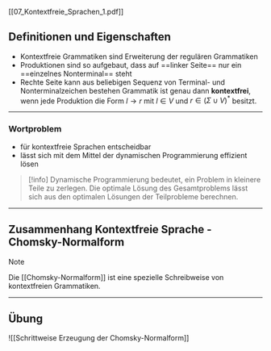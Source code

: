 [[07_Kontextfreie_Sprachen_1.pdf]]

## Definitionen und Eigenschaften
- Kontextfreie Grammatiken sind Erweiterung der regulären Grammatiken
- Produktionen sind so aufgebaut, dass auf ==linker Seite== nur ein ==einzelnes Nonterminal== steht
- Rechte Seite kann aus beliebigen Sequenz von Terminal- und Nonterminalzeichen bestehen
Grammatik ist genau dann **kontextfrei**, wenn jede Produktion die Form $l \rightarrow r$ mit $l \in V$ und $r \in (\Sigma \cup V)^*$  besitzt.
---
### Wortproblem
- für kontextfreie Sprachen entscheidbar
- lässt sich mit dem Mittel der dynamischen Programmierung effizient lösen
> [!info] 
> Dynamische Programmierung bedeutet, ein Problem in kleinere Teile zu zerlegen. Die optimale Lösung des Gesamtproblems lässt sich aus den optimalen Lösungen der Teilprobleme berechnen.

---
## Zusammenhang Kontextfreie Sprache - Chomsky-Normalform
> [!note]
> Die [[Chomsky-Normalform]] ist eine spezielle Schreibweise von kontextfreien Grammatiken.

---
## Übung
![[Schrittweise Erzeugung der Chomsky-Normalform]]